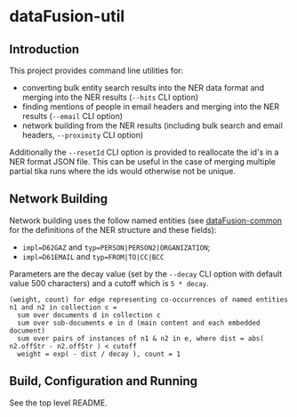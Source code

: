 # dataFusion-util

## Introduction
This project provides command line utilities for:
- converting bulk entity search results into the NER data format and merging into the NER results (`--hits` CLI option)
- finding mentions of people in email headers and merging into the NER results (`--email` CLI option)
- network building from the NER results (including bulk search and email headers, `--proximity` CLI option)

Additionally the `--resetId` CLI option is provided to reallocate the id's in a NER format JSON file. This can be useful in the case of merging multiple partial tika runs where the ids would otherwise not be unique. 

## Network Building
Network building uses the follow named entities (see [dataFusion-common](../dataFusion/common) for the definitions of the NER structure and these fields):
- `impl=D62GAZ` and `typ=PERSON|PERSON2|ORGANIZATION`;
- `impl=D61EMAIL` and `typ=FROM|TO|CC|BCC`

Parameters are the decay value (set by the `--decay` CLI option with default value 500 characters) and a cutoff which is `5 * decay`.

    (weight, count) for edge representing co-occurrences of named entities n1 and n2 in collection c =
      sum over documents d in collection c
      sum over sub-documents e in d (main content and each embedded document)
      sum over pairs of instances of n1 & n2 in e, where dist = abs( n2.offStr - n2.offStr ) < cutoff
      weight = exp( - dist / decay ), count = 1
      

## Build, Configuration and Running

See the top level README.

